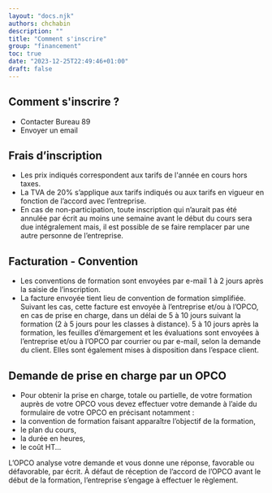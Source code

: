 ```yaml
---
layout: "docs.njk"
authors: chchabin
description: ""
title: "Comment s'inscrire"
group: "financement"
toc: true
date: "2023-12-25T22:49:46+01:00"
draft: false
---
```


## Comment s'inscrire ?
* Contacter Bureau 89
* Envoyer un email

## Frais d’inscription
* Les prix indiqués correspondent aux tarifs de l'année en cours hors taxes.
* La TVA de 20% s’applique aux tarifs indiqués ou aux tarifs en vigueur en fonction de l’accord avec l’entreprise.
* En cas de non-participation, toute inscription qui n’aurait pas été annulée par écrit au moins une semaine avant le début du cours sera due intégralement mais, il est possible de se faire remplacer par une autre personne de l’entreprise.

## Facturation - Convention
* Les conventions de formation sont envoyées par e-mail 1 à 2 jours après la saisie de l’inscription.
* La facture envoyée tient lieu de convention de formation simplifiée. Suivant les cas, cette facture est envoyée à l’entreprise et/ou à l’OPCO, en cas de prise en charge, dans un délai de 5 à 10 jours suivant la formation (2 à 5 jours pour les classes à distance).
5 à 10 jours après la formation, les feuilles d’émargement et les évaluations sont envoyées à l’entreprise et/ou à l’OPCO par courrier ou par e-mail, selon la demande du client. Elles sont également mises à disposition dans l’espace client.

## Demande de prise en charge par un OPCO
* Pour obtenir la prise en charge, totale ou partielle, de votre formation auprès de votre OPCO vous devez effectuer votre demande à l’aide du formulaire de votre OPCO en précisant notamment :
* la convention de formation faisant apparaître l’objectif de la formation,
* le plan du cours,
* la durée en heures,
* le coût HT...


L’OPCO analyse votre demande et vous donne une réponse, favorable ou défavorable, par écrit.
À défaut de réception de l’accord de l’OPCO avant le début de la formation, l’entreprise s’engage à effectuer le règlement.
